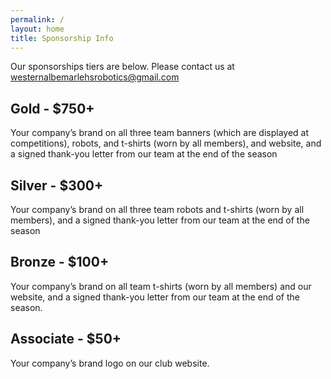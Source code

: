 ```yaml
---
permalink: /
layout: home
title: Sponsorship Info
---
```


Our sponsorships tiers are below. Please contact us at [westernalbemarlehsrobotics@gmail.com](malito:westernalbemarlehsrobotics@gmail.com)
## Gold - $750+ 
Your company’s brand on all three team banners (which are displayed at competitions), robots, and t-shirts (worn by all members), and website, and a signed thank-you letter from our team at the end of the season
## Silver - $300+
Your company’s brand on all three team robots and t-shirts (worn by all members), and a signed thank-you letter from our team at the end of the season
## Bronze - $100+
Your company’s brand on all team t-shirts (worn by all members) and our website, and a signed thank-you letter from our team at the end of the season.
## Associate - $50+ 
Your company’s brand logo on our club website.
